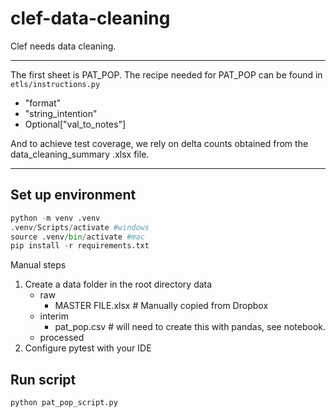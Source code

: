 # clef-data-cleaning
Clef needs data cleaning.
***
The first sheet is PAT_POP.
The recipe needed for PAT_POP can be found in `etls/instructions.py`
- "format"
- "string_intention"
- Optional["val_to_notes"]

And to achieve test coverage, we rely on delta counts obtained from the data_cleaning_summary .xlsx file.

***
## Set up environment 
``` python
python -m venv .venv
.venv/Scripts/activate #windows
source .venv/bin/activate #mac
pip install -r requirements.txt
```
Manual steps
1. Create a data folder in the root directory
data
    - raw
        - MASTER FILE.xlsx # Manually copied from Dropbox
    - interim
        - pat_pop.csv # will need to create this with pandas, see notebook.
    - processed
 2. Configure pytest with your IDE
## Run script
```bash
python pat_pop_script.py
```
